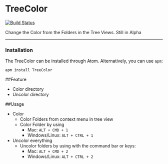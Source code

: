 # TreeColor
[![Build Status](https://travis-ci.org/GianlucaScarciolla/atom-TreeColor.svg?branch=master)](https://travis-ci.org/GianlucaScarciolla/atom-TreeColor)


Change the Color from the Folders in the Tree Views.
Still in Alpha

---

### Installation
The TreeColor can be installed through Atom. Alternatively, you can use `apm`:

`apm install TreeColor`

##Feature
* Color directory
* Uncolor directory

##Usage
* Color
  * Color Folders from context menu in tree view
  * Color Folder by using
    * Mac: `ALT + CMD + 1`
    * Windows/Linux: `ALT + CTRL + 1`
* Uncolor everything
  * Uncolor folders by using with the command bar or keys:
    * Mac: `ALT + CMD + 2`
    * Windows/Linux: `ALT + CTRL + 2`
